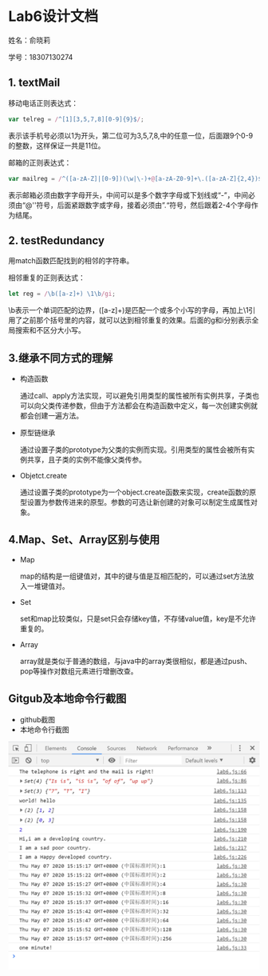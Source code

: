 # Lab6设计文档

姓名：俞晓莉

学号：18307130274



## 1. textMail

移动电话正则表达式：

```js
var telreg = /^[1][3,5,7,8][0-9]{9}$/;
```

表示该手机号必须以1为开头，第二位可为3,5,7,8,中的任意一位，后面跟9个0-9的整数，这样保证一共是11位。

邮箱的正则表达式：

```js
var mailreg = /^([a-zA-Z]|[0-9])(\w|\-)+@[a-zA-Z0-9]+\.([a-zA-Z]{2,4})$/;
```

表示邮箱必须由数字字母开头，中间可以是多个数字字母或下划线或“-”，中间必须由“@''符号，后面紧跟数字或字母，接着必须由”.“符号，然后跟着2-4个字母作为结尾。



## 2. testRedundancy

用match函数匹配找到的相邻的字符串。

相邻重复的正则表达式：

```js
let reg = /\b([a-z]+) \1\b/gi;
```

\b表示一个单词匹配的边界，([a-z]+)是匹配一个或多个小写的字母，再加上\1引用了之前那个括号里的内容，就可以达到相邻重复的效果。后面的g和i分别表示全局搜索和不区分大小写。



## 3.继承不同方式的理解

* 构造函数

  通过call、apply方法实现，可以避免引用类型的属性被所有实例共享，子类也可以向父类传递参数，但由于方法都会在构造函数中定义，每一次创建实例就都会创建一遍方法。

* 原型链继承

  通过设置子类的prototype为父类的实例而实现。引用类型的属性会被所有实例共享，且子类的实例不能像父类传参。

* Objetct.create

  通过设置子类的prototype为一个object.create函数来实现，create函数的原型设置为参数传进来的原型。参数的可选让新创建的对象可以制定生成属性对象。



## 4.Map、Set、Array区别与使用

* Map

  map的结构是一组键值对，其中的键与值是互相匹配的，可以通过set方法放入一堆键值对。

* Set

  set和map比较类似，只是set只会存储key值，不存储value值，key是不允许重复的。

* Array

  array就是类似于普通的数组，与java中的array类很相似，都是通过push、pop等操作对数组元素进行增删改查。

  

## Gitgub及本地命令行截图

* github截图
* 本地命令行截图

![test](test.png)




